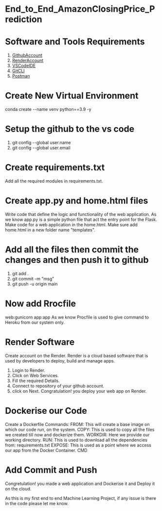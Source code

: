# End_to_End_AmazonClosingPrice_Prediction
# Software and Tools Requirements

1. [GithubAccount](https://github.com)
2. [RenderAccount](https://render.com)
3. [VSCodeIDE](https://code.visualstudio.com/)
4. [GitCLI](https://git-scm.com/downloads/win)
5. [Postman](https://www.postman.com/downloads/)

# Create New Virtual Environment
conda create --name venv python==3.9 -y

# Setup the github to the vs code 
1. git config --global user.name
2. git config --global user.email

# Create requirements.txt
Add all the required modules in requirements.txt.

# Create app.py and home.html files
Write code that define the logic and functionality of the web application.
As we know app.py is a simple python file that act the entry point for the Flask.
Make code for a web application in the home.html.
   Make sure add home.html in a new folder name "templates".
   
# Add all the files then commit the changes and then push it to github
1. git add .
2. git commit -m "msg"
3. git push -u origin main
# Now add Rrocfile
web:gunicorn app:app
As we know Procfile is used to give command to Heroku from our system only.
# Render Software
  Create account on the Render.
  Render is a cloud based software that is used by developers to deploy, build and manage apps.
  1. Login to Render.
  2. Click on Web Services.
  3. Fill the required Details.
  4. Connect to repository of your github account.
  5. click on Next.
  Congratulation! you deploy your web app on Render.
  # Dockerise our Code
  Create a Dockerfile
  Commands:
  FROM: This will create a base image on which our code run, on the system.
  COPY: This is used to copy all the files we created till now and dockerize them.
  WORKDIR: Here we provide our working directory.
  RUN: This is used to download all the dependencies from: requirements.txt
  EXPOSE: This is used as a point where we access our app from the Docker Container.
  CMD
  # Add Commit and Push
  Congretulation! you made a web application and Dockerise it and Deploy it on the cloud.


  As this is my first end to end Machine Learning Project, if any issue is there in the code please let me know.
  

